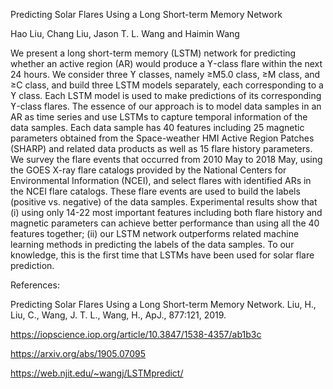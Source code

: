 Predicting Solar Flares Using a Long Short-term Memory Network

Hao Liu, Chang Liu, Jason T. L. Wang and Haimin Wang

We present a long short-term memory (LSTM) network for predicting whether an active region (AR) 
would produce a ϒ-class flare within the next 24 hours. 
We consider three ϒ classes, namely ≥M5.0 class, ≥M class, and ≥C class, 
and build three LSTM models separately, each corresponding to a ϒ class. 
Each LSTM model is used to make predictions of its corresponding ϒ-class flares. 
The essence of our approach is to model data samples in an AR as time series 
and use LSTMs to capture temporal information of the data samples. 
Each data sample has 40 features including 25 magnetic parameters obtained from 
the Space-weather HMI Active Region Patches (SHARP) and related data products 
as well as 15 flare history parameters. 
We survey the flare events that occurred from 2010 May to 2018 May, 
using the GOES X-ray flare catalogs provided by the National Centers for Environmental Information (NCEI), 
and select flares with identified ARs in the NCEI flare catalogs. 
These flare events are used to build the labels (positive vs. negative) of the data samples. 
Experimental results show that (i) using only 14-22 most important features including both flare history 
and magnetic parameters can achieve better performance than using all the 40 features together; 
(ii) our LSTM network outperforms related machine learning methods in predicting the labels of the data samples. 
To our knowledge, this is the first time that LSTMs have been used for solar flare prediction.

References: 

Predicting Solar Flares Using a Long Short-term Memory Network. 
Liu, H., Liu, C., Wang, J. T. L., Wang, H., ApJ., 877:121, 2019.

https://iopscience.iop.org/article/10.3847/1538-4357/ab1b3c

https://arxiv.org/abs/1905.07095

https://web.njit.edu/~wangj/LSTMpredict/
